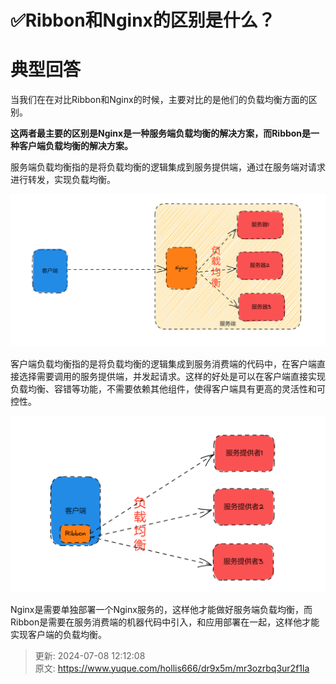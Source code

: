 # ✅Ribbon和Nginx的区别是什么？

# 典型回答


当我们在在对比Ribbon和Nginx的时候，主要对比的是他们的负载均衡方面的区别。



**这两者最主要的区别是Nginx是一种服务端负载均衡的解决方案，而Ribbon是一种客户端负载均衡的解决方案。**



服务端负载均衡指的是将负载均衡的逻辑集成到服务提供端，通过在服务端对请求进行转发，实现负载均衡。



![1681550255675-ae1143cb-93b0-415c-98d5-e41c1577165e.png](./img/naD-T8eIpYFYYZOx/1681550255675-ae1143cb-93b0-415c-98d5-e41c1577165e-604579.png)



客户端负载均衡指的是将负载均衡的逻辑集成到服务消费端的代码中，在客户端直接选择需要调用的服务提供端，并发起请求。这样的好处是可以在客户端直接实现负载均衡、容错等功能，不需要依赖其他组件，使得客户端具有更高的灵活性和可控性。



![1681550362054-7aa652d7-afdb-4e58-a6de-c5862dc39387.png](./img/naD-T8eIpYFYYZOx/1681550362054-7aa652d7-afdb-4e58-a6de-c5862dc39387-333399.png)



Nginx是需要单独部署一个Nginx服务的，这样他才能做好服务端负载均衡，而Ribbon是需要在服务消费端的机器代码中引入，和应用部署在一起，这样他才能实现客户端的负载均衡。

  
 



> 更新: 2024-07-08 12:12:08  
> 原文: <https://www.yuque.com/hollis666/dr9x5m/mr3ozrbq3ur2f1la>